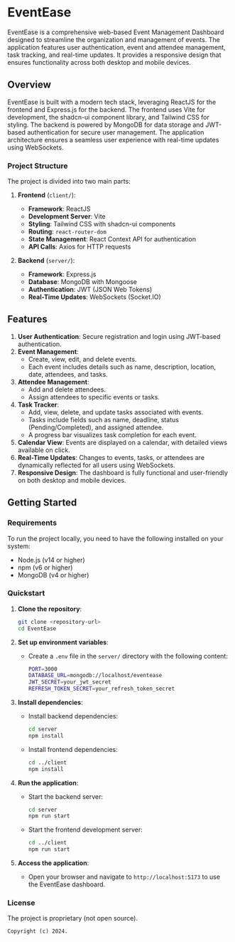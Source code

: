 # EventEase

EventEase is a comprehensive web-based Event Management Dashboard designed to streamline the organization and management of events. The application features user authentication, event and attendee management, task tracking, and real-time updates. It provides a responsive design that ensures functionality across both desktop and mobile devices.

## Overview

EventEase is built with a modern tech stack, leveraging ReactJS for the frontend and Express.js for the backend. The frontend uses Vite for development, the shadcn-ui component library, and Tailwind CSS for styling. The backend is powered by MongoDB for data storage and JWT-based authentication for secure user management. The application architecture ensures a seamless user experience with real-time updates using WebSockets.

### Project Structure

The project is divided into two main parts:

1. **Frontend** (`client/`):
    - **Framework**: ReactJS
    - **Development Server**: Vite
    - **Styling**: Tailwind CSS with shadcn-ui components
    - **Routing**: `react-router-dom`
    - **State Management**: React Context API for authentication
    - **API Calls**: Axios for HTTP requests

2. **Backend** (`server/`):
    - **Framework**: Express.js
    - **Database**: MongoDB with Mongoose
    - **Authentication**: JWT (JSON Web Tokens)
    - **Real-Time Updates**: WebSockets (Socket.IO)

## Features

1. **User Authentication**: Secure registration and login using JWT-based authentication.
2. **Event Management**:
    - Create, view, edit, and delete events.
    - Each event includes details such as name, description, location, date, attendees, and tasks.
3. **Attendee Management**:
    - Add and delete attendees.
    - Assign attendees to specific events or tasks.
4. **Task Tracker**:
    - Add, view, delete, and update tasks associated with events.
    - Tasks include fields such as name, deadline, status (Pending/Completed), and assigned attendee.
    - A progress bar visualizes task completion for each event.
5. **Calendar View**: Events are displayed on a calendar, with detailed views available on click.
6. **Real-Time Updates**: Changes to events, tasks, or attendees are dynamically reflected for all users using WebSockets.
7. **Responsive Design**: The dashboard is fully functional and user-friendly on both desktop and mobile devices.

## Getting Started

### Requirements

To run the project locally, you need to have the following installed on your system:

- Node.js (v14 or higher)
- npm (v6 or higher)
- MongoDB (v4 or higher)

### Quickstart

1. **Clone the repository**:
    ```sh
    git clone <repository-url>
    cd EventEase
    ```

2. **Set up environment variables**:
    - Create a `.env` file in the `server/` directory with the following content:
      ```sh
      PORT=3000
      DATABASE_URL=mongodb://localhost/eventease
      JWT_SECRET=your_jwt_secret
      REFRESH_TOKEN_SECRET=your_refresh_token_secret
      ```

3. **Install dependencies**:
    - Install backend dependencies:
      ```sh
      cd server
      npm install
      ```
    - Install frontend dependencies:
      ```sh
      cd ../client
      npm install
      ```

4. **Run the application**:
    - Start the backend server:
      ```sh
      cd server
      npm run start
      ```
    - Start the frontend development server:
      ```sh
      cd ../client
      npm run start
      ```

5. **Access the application**:
    - Open your browser and navigate to `http://localhost:5173` to use the EventEase dashboard.

### License

The project is proprietary (not open source). 

```
Copyright (c) 2024.
```